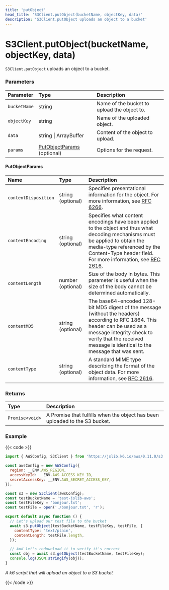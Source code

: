 ```yaml
---
title: 'putObject'
head_title: 'S3Client.putObject(bucketName, objectKey, data)'
description: 'S3Client.putObject uploads an object to a bucket'
---
```


# S3Client.putObject(bucketName, objectKey, data)

`S3Client.putObject` uploads an object to a bucket.

### Parameters

| Parameter    | Type                                           | Description                                 |
| :----------- | :--------------------------------------------- | :------------------------------------------ |
| `bucketName` | string                                         | Name of the bucket to upload the object to. |
| `objectKey`  | string                                         | Name of the uploaded object.                |
| `data`       | string \| ArrayBuffer                          | Content of the object to upload.            |
| `params`     | [PutObjectParams](#putobjectparams) (optional) | Options for the request.                    |

#### PutObjectParams

| Name                 | Type              | Description                                                                                                                                                                                                                                                         |
| :------------------- | :---------------- | :------------------------------------------------------------------------------------------------------------------------------------------------------------------------------------------------------------------------------------------------------------------ |
| `contentDisposition` | string (optional) | Specifies presentational information for the object. For more information, see [RFC 6266](https://tools.ietf.org/html/rfc6266).                                                                                                                                     |
| `contentEncoding`    | string (optional) | Specifies what content encodings have been applied to the object and thus what decoding mechanisms must be applied to obtain the media-type referenced by the Content-Type header field. For more information, see [RFC 2616](https://tools.ietf.org/html/rfc2616). |
| `contentLength`      | number (optional) | Size of the body in bytes. This parameter is useful when the size of the body cannot be determined automatically.                                                                                                                                                   |
| `contentMD5`         | string (optional) | The base64-encoded 128-bit MD5 digest of the message (without the headers) according to RFC 1864. This header can be used as a message integrity check to verify that the received message is identical to the message that was sent.                               |
| `contentType`        | string (optional) | A standard MIME type describing the format of the object data. For more information, see [RFC 2616](https://tools.ietf.org/html/rfc2616).                                                                                                                           |

### Returns

| Type            | Description                                                                 |
| :-------------- | :-------------------------------------------------------------------------- |
| `Promise<void>` | A Promise that fulfills when the object has been uploaded to the S3 bucket. |

### Example

{{< code >}}

```javascript
import { AWSConfig, S3Client } from 'https://jslib.k6.io/aws/0.11.0/s3.js';

const awsConfig = new AWSConfig({
  region: __ENV.AWS_REGION,
  accessKeyId: __ENV.AWS_ACCESS_KEY_ID,
  secretAccessKey: __ENV.AWS_SECRET_ACCESS_KEY,
});

const s3 = new S3Client(awsConfig);
const testBucketName = 'test-jslib-aws';
const testFileKey = 'bonjour.txt';
const testFile = open('./bonjour.txt', 'r');

export default async function () {
  // Let's upload our test file to the bucket
  await s3.putObject(testBucketName, testFileKey, testFile, {
    contentType: 'text/plain',
    contentLength: testFile.length,
  });

  // And let's redownload it to verify it's correct
  const obj = await s3.getObject(testBucketName, testFileKey);
  console.log(JSON.stringify(obj));
}
```

_A k6 script that will upload an object to a S3 bucket_

{{< /code >}}
